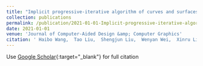 ```yaml
---
title: "Implicit progressive-iterative algorithm of curves and surfaces with compactly supported radial basis functions"
collection: publications
permalink: /publication/2021-01-01-Implicit-progressive-iterative-algorithm-of-curves-and-surfaces-with-compactly-supported-radial-basis-functions
date: 2021-01-01
venue: 'Journal of Computer-Aided Design &amp; Computer Graphics'
citation: ' Haibo Wang,  Tao Liu,  Shengjun Liu,  Wenyan Wei,  Xinru Liu,  Pingbo Liu,  Yanyu Bai,  Yue&apos;an Chen, &quot;Implicit progressive-iterative algorithm of curves and surfaces with compactly supported radial basis functions.&quot; Journal of Computer-Aided Design &amp;amp; Computer Graphics, 2021.'
---
```

Use [Google Scholar](https://scholar.google.com/scholar?q=Implicit+progressive+iterative+algorithm+of+curves+and+surfaces+with+compactly+supported+radial+basis+functions){:target="_blank"} for full citation